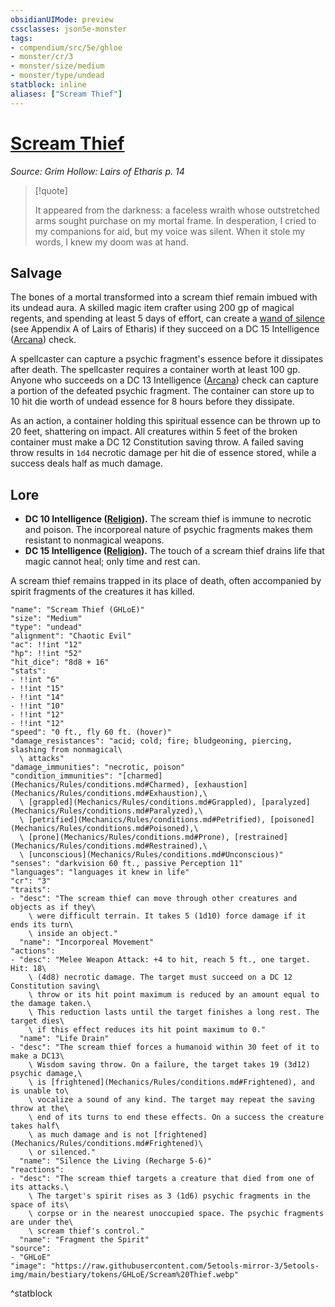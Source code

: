 ```yaml
---
obsidianUIMode: preview
cssclasses: json5e-monster
tags:
- compendium/src/5e/ghloe
- monster/cr/3
- monster/size/medium
- monster/type/undead
statblock: inline
aliases: ["Scream Thief"]
---
```

# [Scream Thief](Mechanics\bestiary\undead/scream-thief-ghloe.md)
*Source: Grim Hollow: Lairs of Etharis p. 14*  

> [!quote]  
> 
> It appeared from the darkness: a faceless wraith whose outstretched arms sought purchase on my mortal frame. In desperation, I cried to my companions for aid, but my voice was silent. When it stole my words, I knew my doom was at hand.

## Salvage

The bones of a mortal transformed into a scream thief remain imbued with its undead aura. A skilled magic item crafter using 200 gp of magical regents, and spending at least 5 days of effort, can create a [wand of silence](Mechanics/items/wand-of-silence-ghloe.md) (see Appendix A of Lairs of Etharis) if they succeed on a DC 15 Intelligence ([Arcana](Mechanics/Rules/skills.md#Arcana)) check.

A spellcaster can capture a psychic fragment's essence before it dissipates after death. The spellcaster requires a container worth at least 100 gp. Anyone who succeeds on a DC 13 Intelligence ([Arcana](Mechanics/Rules/skills.md#Arcana)) check can capture a portion of the defeated psychic fragment. The container can store up to 10 hit die worth of undead essence for 8 hours before they dissipate.

As an action, a container holding this spiritual essence can be thrown up to 20 feet, shattering on impact. All creatures within 5 feet of the broken container must make a DC 12 Constitution saving throw. A failed saving throw results in `1d4` necrotic damage per hit die of essence stored, while a success deals half as much damage.

## Lore

- **DC 10 Intelligence ([Religion](Mechanics/Rules/skills.md#Religion)).** The scream thief is immune to necrotic and poison. The incorporeal nature of psychic fragments makes them resistant to nonmagical weapons.  
- **DC 15 Intelligence ([Religion](Mechanics/Rules/skills.md#Religion)).** The touch of a scream thief drains life that magic cannot heal; only time and rest can.  

A scream thief remains trapped in its place of death, often accompanied by spirit fragments of the creatures it has killed.

```statblock
"name": "Scream Thief (GHLoE)"
"size": "Medium"
"type": "undead"
"alignment": "Chaotic Evil"
"ac": !!int "12"
"hp": !!int "52"
"hit_dice": "8d8 + 16"
"stats":
- !!int "6"
- !!int "15"
- !!int "14"
- !!int "10"
- !!int "12"
- !!int "12"
"speed": "0 ft., fly 60 ft. (hover)"
"damage_resistances": "acid; cold; fire; bludgeoning, piercing, slashing from nonmagical\
  \ attacks"
"damage_immunities": "necrotic, poison"
"condition_immunities": "[charmed](Mechanics/Rules/conditions.md#Charmed), [exhaustion](Mechanics/Rules/conditions.md#Exhaustion),\
  \ [grappled](Mechanics/Rules/conditions.md#Grappled), [paralyzed](Mechanics/Rules/conditions.md#Paralyzed),\
  \ [petrified](Mechanics/Rules/conditions.md#Petrified), [poisoned](Mechanics/Rules/conditions.md#Poisoned),\
  \ [prone](Mechanics/Rules/conditions.md#Prone), [restrained](Mechanics/Rules/conditions.md#Restrained),\
  \ [unconscious](Mechanics/Rules/conditions.md#Unconscious)"
"senses": "darkvision 60 ft., passive Perception 11"
"languages": "languages it knew in life"
"cr": "3"
"traits":
- "desc": "The scream thief can move through other creatures and objects as if they\
    \ were difficult terrain. It takes 5 (1d10) force damage if it ends its turn\
    \ inside an object."
  "name": "Incorporeal Movement"
"actions":
- "desc": "Melee Weapon Attack: +4 to hit, reach 5 ft., one target. Hit: 18\
    \ (4d8) necrotic damage. The target must succeed on a DC 12 Constitution saving\
    \ throw or its hit point maximum is reduced by an amount equal to the damage taken.\
    \ This reduction lasts until the target finishes a long rest. The target dies\
    \ if this effect reduces its hit point maximum to 0."
  "name": "Life Drain"
- "desc": "The scream thief forces a humanoid within 30 feet of it to make a DC13\
    \ Wisdom saving throw. On a failure, the target takes 19 (3d12) psychic damage,\
    \ is [frightened](Mechanics/Rules/conditions.md#Frightened), and is unable to\
    \ vocalize a sound of any kind. The target may repeat the saving throw at the\
    \ end of its turns to end these effects. On a success the creature takes half\
    \ as much damage and is not [frightened](Mechanics/Rules/conditions.md#Frightened)\
    \ or silenced."
  "name": "Silence the Living (Recharge 5-6)"
"reactions":
- "desc": "The scream thief targets a creature that died from one of its attacks.\
    \ The target's spirit rises as 3 (1d6) psychic fragments in the space of its\
    \ corpse or in the nearest unoccupied space. The psychic fragments are under the\
    \ scream thief's control."
  "name": "Fragment the Spirit"
"source":
- "GHLoE"
"image": "https://raw.githubusercontent.com/5etools-mirror-3/5etools-img/main/bestiary/tokens/GHLoE/Scream%20Thief.webp"
```
^statblock
